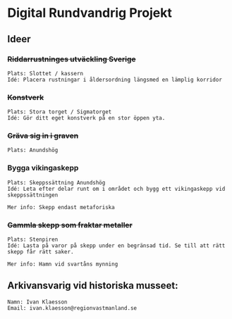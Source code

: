 # Digital Rundvandrig Projekt

## Ideer
### ~~Riddarrustninges utväckling Sverige~~
	Plats: Slottet / kassern
	Idé: Placera rustningar i åldersordning längsmed en lämplig korridor
### ~~Konstverk~~
	Plats: Stora torget / Sigmatorget
	Idé: Gör ditt eget konstverk på en stor öppen yta. 
### ~~Gräva sig in i graven~~
	Plats: Anundshög
### **Bygga vikingaskepp**
	Plats: Skeppssättning Anundshög
	Idé: Leta efter delar runt om i området och bygg ett vikingaskepp vid skeppssättningen

	Mer info: Skepp endast metaforiska
### ~~Gammla skepp som fraktar metaller~~
	Plats: Stenpiren
	Idé: Lasta på varor på skepp under en begränsad tid. Se till att rätt skepp får rätt saker.

	Mer info: Hamn vid svartåns mynning

## Arkivansvarig vid historiska musseet:
	Namn: Ivan Klaesson
	Email: ivan.klaesson@regionvastmanland.se
